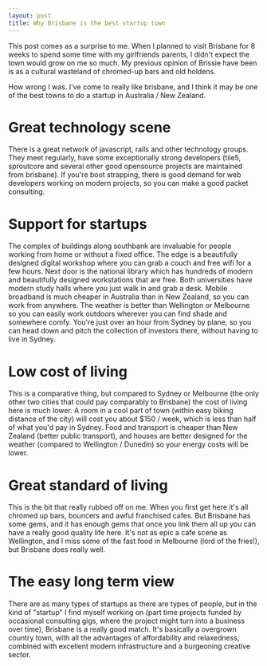 ```yaml
---
layout: post
title: Why Brisbane is the best startup town
---
```


This post comes as a surprise to me. When I planned to visit Brisbane for 8 weeks to spend some time with my girlfriends parents, I didn't expect the town would grow on me so much. My previous opinion of Brissie have been is as a cultural wasteland of chromed-up bars and old holdens.

How wrong I was. I've come to really like brisbane, and I think it may be one of the best towns to do a startup in Australia / New Zealand.

# Great technology scene

There is a great network of javascript, rails and other technology groups. They meet regularly, have some exceptionally strong developers (tile5, sproutcore and several other good opensource projects are maintained from brisbane). If you're boot strapping, there is good demand for web developers working on modern projects, so you can make a good packet consulting.

# Support for startups

The complex of buildings along southbank are invaluable for people working from home or without a fixed office. The edge is a beautifully designed digital workshop where you can grab a couch and free wifi for a few hours. Next door is the national library which has hundreds of modern and beautifully designed workstations that are free. Both universities have modern study halls where you just walk in and grab a desk. Mobile broadband is much cheaper in Australia than in New Zealand, so you can work from anywhere. The weather is better than Wellington or Melbourne so you can easily work outdoors wherever you can find shade and somewhere comfy. You're just over an hour from Sydney by plane, so you can head down and pitch the collection of investors there, without having to live in Sydney.

# Low cost of living

This is a comparative thing, but compared to Sydney or Melbourne (the only other two cities that could pay comparably to Brisbane) the cost of living here is much lower. A room in a cool part of town (within easy biking distance of the city) will cost you about $150 / week, which is less than half of what you'd pay in Sydney. Food and transport is cheaper than New Zealand (better public transport), and houses are better designed for the weather (compared to Wellington / Dunedin) so your energy costs will be lower.

# Great standard of living

This is the bit that really rubbed off on me. When you first get here it's all chromed up bars, bouncers and awful franchised cafes. But Brisbane has some gems, and it has enough gems that once you link them all up you can have a really good quality life here. It's not as epic a cafe scene as Wellington, and I miss some of the fast food in Melbourne (lord of the fries!), but Brisbane does really well.

# The easy long term view

There are as many types of startups as there are types of people, but in the kind of "startup" I find myself working on (part time projects funded by occasional consulting gigs, where the project might turn into a business over time), Brisbane is a really good match. It's basically a overgrown country town, with all the advantages of affordability and relaxedness, combined with excellent modern infrastructure and a burgeoning creative sector.